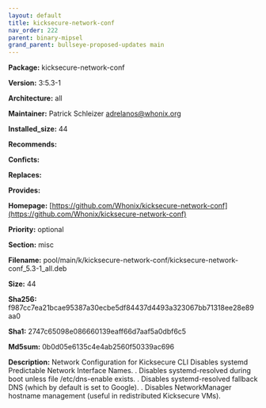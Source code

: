 ```yaml
---
layout: default
title: kicksecure-network-conf
nav_order: 222
parent: binary-mipsel
grand_parent: bullseye-proposed-updates main
---
```


**Package:** kicksecure-network-conf

**Version:** 3:5.3-1

**Architecture:**  all

**Maintainer:**  Patrick Schleizer <adrelanos@whonix.org>

**Installed_size:**  44

**Recommends:**  

**Conficts:**  

**Replaces:**  

**Provides:**  

**Homepage:**  [https://github.com/Whonix/kicksecure-network-conf](https://github.com/Whonix/kicksecure-network-conf)

**Priority:**  optional

**Section:** misc

**Filename:**  pool/main/k/kicksecure-network-conf/kicksecure-network-conf_5.3-1_all.deb

**Size:**  44

**Sha256:**  f987cc7ea21bcae95387a30ecbe5df84437d4493a323067bb71318ee28e89aa0

**Sha1:**  2747c65098e086660139eaff66d7aaf5a0dbf6c5

**Md5sum:**  0b0d05e6135c4e4ab2560f50339ac696

**Description:** Network Configuration for Kicksecure CLI
 Disables systemd Predictable Network Interface Names.
 .
 Disables systemd-resolved during boot unless file /etc/dns-enable exists.
 .
 Disables systemd-resolved fallback DNS (which by default is set to Google).
 .
 Disables NetworkManager hostname management (useful in redistributed
 Kicksecure VMs).


